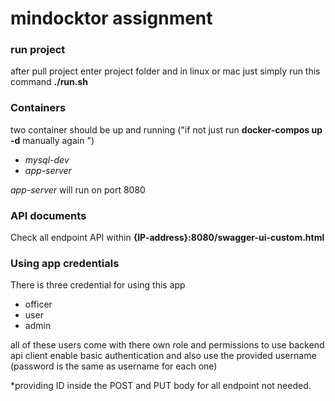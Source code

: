 # mindocktor assignment 

### run project
after pull project enter project folder and in linux or mac just simply run this command
**./run.sh**


### Containers
two container should be up and running ("if not just run **docker-compos up -d** manually again ")
  * *mysql-dev*
  * *app-server*

*app-server* will run on port 8080

### API documents
Check all endpoint API within **{IP-address}:8080/swagger-ui-custom.html**

### Using app credentials
There is three credential for using this app
* officer
* user
* admin

all of these users come with there own role and permissions
to use backend api client enable basic authentication and also use the provided username (password is the same as username for each one)

*providing ID inside the POST and PUT body for all endpoint not needed.
